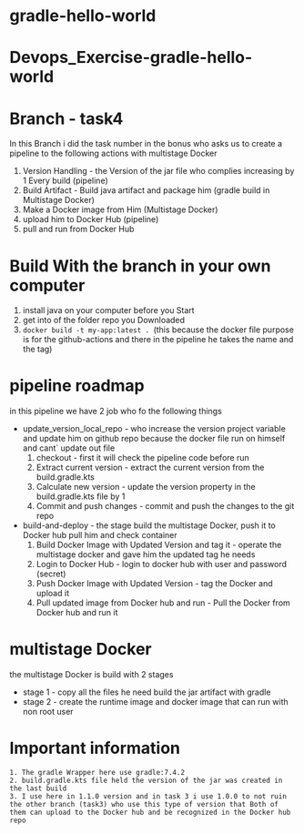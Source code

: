 # gradle-hello-world
# Devops_Exercise-gradle-hello-world
# Branch - task4
In this Branch i did the task number in the bonus who asks us to create a pipeline to the following actions with multistage Docker
 1. Version Handling - the Version of the jar file who complies increasing by 1 Every build (pipeline)
 2. Build Artifact - Build java artifact and package him (gradle build in Multistage Docker)
 3. Make a Docker image from Him (Multistage Docker) 
 4. upload him to Docker Hub (pipeline)
 5. pull and run from Docker Hub

# Build With the branch in your own computer
 1. install java on your computer before you Start
 2. get into of the folder repo you Downloaded
 3. ```docker build -t my-app:latest . ```(this because the docker file purpose is for the github-actions and there in the pipeline he takes the name and the tag)  



# pipeline roadmap
 in this pipeline we have 2 job who fo the following things 
 * update_version_local_repo - who increase the version project variable and update him on github repo
 because the docker file run on himself and cant` update out file
    1. checkout - first it will check the pipeline code before run
    2. Extract current version - extract the current version from the build.gradle.kts
    3. Calculate new version - update the version property in the build.gradle.kts file by 1
    4. Commit and push changes - commit and push the changes to the git repo
* build-and-deploy - the stage build the multistage Docker, push it to Docker hub pull him and check container 
    1. Build Docker Image with Updated Version and tag it - operate the multistage docker and gave him the updated tag he needs
    2. Login to Docker Hub - login to docker hub with user and password (secret)
    5. Push Docker Image with Updated Version - tag the Docker and upload it 
    6. Pull updated image from Docker hub and run - Pull the Docker from Docker hub and run it

# multistage Docker
the multistage Docker is build with 2 stages
* stage 1 - copy all the files he need build the jar artifact with gradle
* stage 2 - create the runtime image and docker image that can run with non root user 


# Important information
    1. The gradle Wrapper here use gradle:7.4.2
    2. build.gradle.kts file held the version of the jar was created in the last build
    3. I use here in 1.1.0 version and in task 3 i use 1.0.0 to not ruin the other branch (task3) who use this type of version that Both of them can upload to the Docker hub and be recognized in the Docker hub repo
